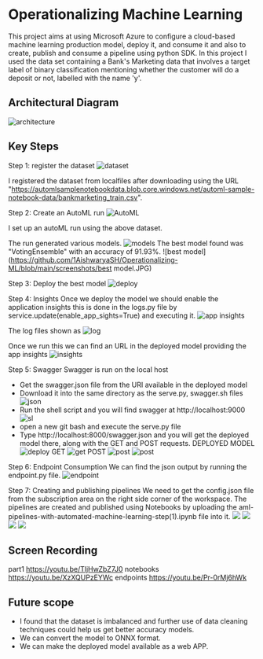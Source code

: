 

# Operationalizing Machine Learning

This project aims at using Microsoft Azure to configure a cloud-based machine learning production model, deploy it, and consume it and also to create, publish and consume a pipeline using python SDK.
In this project I used the data set containing a Bank's Marketing data that involves a target label of binary classification mentioning whether the customer will do a deposit or not, labelled with the name 'y'. 
 
## Architectural Diagram
![architecture](archi.JPG)
## Key Steps
Step 1: register the dataset
![dataset](https://github.com/1AishwaryaSH/Operationalizing-ML/blob/main/screenshots/datasets.JPG)

I registered the dataset from localfiles after downloading using the URL "https://automlsamplenotebookdata.blob.core.windows.net/automl-sample-notebook-data/bankmarketing_train.csv".

Step 2: Create an AutoML run
![AutoML](https://github.com/1AishwaryaSH/Operationalizing-ML/blob/main/screenshots/AutomatedML%20run.JPG)

I set up an autoML run using the above dataset.

The run generated various models.
![models](https://github.com/1AishwaryaSH/Operationalizing-ML/blob/main/screenshots/models.JPG)
The best model found was "VotingEnsemble" with an accuracy of 91.93%.
![best model](https://github.com/1AishwaryaSH/Operationalizing-ML/blob/main/screenshots/best model.JPG)

Step 3: Deploy the best model
![deploy](https://github.com/1AishwaryaSH/Operationalizing-ML/blob/main/screenshots/deploy%20model.JPG)

Step 4: Insights
Once we deploy the model we should enable the application insights this is done in the logs.py file by service.update(enable_app_sights=True) and executing it.
![app insights](https://github.com/1AishwaryaSH/Operationalizing-ML/blob/main/screenshots/enable%20insights.jpg)

The log files shown as 
![log](https://github.com/1AishwaryaSH/Operationalizing-ML/blob/main/screenshots/log%20(2).JPG)

Once we run this we can find an URL in the deployed model providing the app insights
![insights](https://github.com/1AishwaryaSH/Operationalizing-ML/blob/main/screenshots/insights.JPG)


Step 5: Swagger
Swagger is run on the local host
* Get the swagger.json file from the URI available in the deployed model
* Download it into the same directory as the serve.py, swagger.sh files
![json](https://github.com/1AishwaryaSH/Operationalizing-ML/blob/main/screenshots/swagger.json.JPG)
* Run the shell script and you will find swagger at http://localhost:9000
![sl](https://github.com/1AishwaryaSH/Operationalizing-ML/blob/main/screenshots/swagger%20localhost.JPG)
* open a new git bash and execute the serve.py file 
* Type http://localhost:8000/swagger.json and you will get the deployed model there, along with the GET and POST requests.
DEPLOYED MODEL
![deploy](https://github.com/1AishwaryaSH/Operationalizing-ML/blob/main/screenshots/swagger%20deploy%20model.JPG)
GET
![get](https://github.com/1AishwaryaSH/Operationalizing-ML/blob/main/screenshots/get.JPG)
POST
![post](https://github.com/1AishwaryaSH/Operationalizing-ML/blob/main/screenshots/post.JPG)
![post](https://github.com/1AishwaryaSH/Operationalizing-ML/blob/main/screenshots/post1.JPG)

Step 6: Endpoint Consumption
We can find the json output by running the endpoint.py file.
![endpoint](https://github.com/1AishwaryaSH/Operationalizing-ML/blob/main/screenshots/endpoint%20result.JPG)

Step 7: Creating and publishing pipelines
We need to get the config.json file from the subscription area on the right side corner of the workspace.
The pipelines are created and published using Notebooks by uploading the  aml-pipelines-with-automated-machine-learning-step(1).ipynb file into it.
![](https://github.com/1AishwaryaSH/Operationalizing-ML/blob/main/screenshots/pipeline%20submitted.JPG)
![](https://github.com/1AishwaryaSH/Operationalizing-ML/blob/main/screenshots/pipeline%20completed.JPG)
![](https://github.com/1AishwaryaSH/Operationalizing-ML/blob/main/screenshots/pipeline%20endpoint.JPG)
![](https://github.com/1AishwaryaSH/Operationalizing-ML/blob/main/screenshots/publish%20pipeline.JPG)

## Screen Recording
part1
https://youtu.be/TljHwZbZ7J0
notebooks
https://youtu.be/XzXQUPzEYWc
endpoints
https://youtu.be/Pr-0rMj6hWk
## Future scope
* I found that the dataset is imbalanced and further use of data cleaning techniques could help us get better accuracy models.
* We can convert the model to ONNX format.
* We can make the deployed model available as a web APP.

